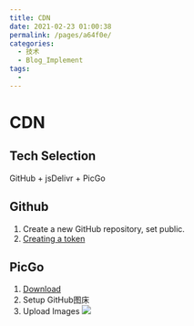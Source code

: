 ```yaml
---
title: CDN
date: 2021-02-23 01:00:38
permalink: /pages/a64f0e/
categories:
  - 技术
  - Blog_Implement
tags:
  - 
---
```

# CDN 
## Tech Selection
GitHub + jsDelivr + PicGo
## Github
1. Create a new GitHub repository, set public.
2. [Creating a token](https://docs.github.com/en/github/authenticating-to-github/creating-a-personal-access-token)
## PicGo
1. [Download](https://github.com/Molunerfinn/picgo/releases)
2. Setup GitHub图床
3. Upload Images
![](https://cdn.jsdelivr.net/gh/LiMarcus/ImageStorage/vueblog/22.PNG)